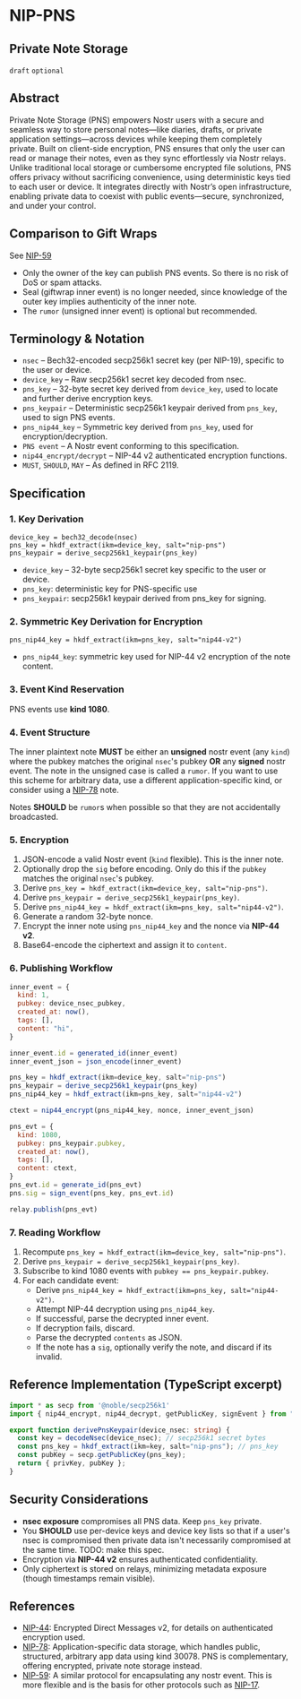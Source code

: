 # NIP-PNS

## Private Note Storage

`draft` `optional`

## Abstract

Private Note Storage (PNS) empowers Nostr users with a secure and seamless way to store personal notes—like diaries, drafts, or private application settings—across devices while keeping them completely private. Built on client-side encryption, PNS ensures that only the user can read or manage their notes, even as they sync effortlessly via Nostr relays. Unlike traditional local storage or cumbersome encrypted file solutions, PNS offers privacy without sacrificing convenience, using deterministic keys tied to each user or device. It integrates directly with Nostr’s open infrastructure, enabling private data to coexist with public events—secure, synchronized, and under your control.

## Comparison to Gift Wraps

See [NIP-59][nip59]

- Only the owner of the key can publish PNS events. So there is no risk of DoS or spam attacks. 
- Seal (giftwrap inner event) is no longer needed, since knowledge of the outer key implies authenticity of the inner note.
- The `rumor` (unsigned inner event) is optional but recommended.

## Terminology & Notation

- `nsec` – Bech32-encoded secp256k1 secret key (per NIP-19), specific to the user or device.
- `device_key` – Raw secp256k1 secret key decoded from nsec.
- `pns_key` – 32-byte secret key derived from `device_key`, used to locate and further derive encryption keys.
- `pns_keypair` – Deterministic secp256k1 keypair derived from `pns_key`, used to sign PNS events.
- `pns_nip44_key` – Symmetric key derived from `pns_key`, used for encryption/decryption.
- `PNS event` – A Nostr event conforming to this specification.
- `nip44_encrypt/decrypt` – NIP-44 v2 authenticated encryption functions.
- `MUST`, `SHOULD`, `MAY` – As defined in RFC 2119.

## Specification

### 1. Key Derivation

```
device_key = bech32_decode(nsec)
pns_key = hkdf_extract(ikm=device_key, salt="nip-pns")
pns_keypair = derive_secp256k1_keypair(pns_key)
```

- `device_key` – 32-byte secp256k1 secret key specific to the user or device.
- `pns_key`: deterministic key for PNS-specific use
- `pns_keypair`: secp256k1 keypair derived from pns_key for signing. 

### 2. Symmetric Key Derivation for Encryption

```
pns_nip44_key = hkdf_extract(ikm=pns_key, salt="nip44-v2")
```

- `pns_nip44_key`: symmetric key used for NIP-44 v2 encryption of the note content.

### 3. Event Kind Reservation

PNS events use **kind 1080**.

### 4. Event Structure

The inner plaintext note **MUST** be either an **unsigned** nostr event (any `kind`) where the pubkey matches the original `nsec`'s pubkey **OR** any **signed** nostr event. The note in the unsigned case is called a `rumor`. If you want to use this scheme for arbitrary data, use a different application-specific kind, or consider using a [NIP-78][nip78] note.

Notes **SHOULD** be `rumor`s when possible so that they are not accidentally broadcasted.

### 5. Encryption

1. JSON-encode a valid Nostr event (`kind` flexible). This is the inner note.
2. Optionally drop the `sig` before encoding. Only do this if the `pubkey` matches the original `nsec`'s pubkey.
3. Derive `pns_key = hkdf_extract(ikm=device_key, salt="nip-pns")`.
4. Derive `pns_keypair = derive_secp256k1_keypair(pns_key)`.
5. Derive `pns_nip44_key = hkdf_extract(ikm=pns_key, salt="nip44-v2")`.
6. Generate a random 32-byte nonce.
7. Encrypt the inner note using `pns_nip44_key` and the nonce via **NIP-44 v2**.
8. Base64-encode the ciphertext and assign it to `content`.

### 6. Publishing Workflow

```javascript
inner_event = {
  kind: 1,
  pubkey: device_nsec_pubkey,
  created_at: now(),
  tags: [],
  content: "hi",
}

inner_event.id = generated_id(inner_event)
inner_event_json = json_encode(inner_event)

pns_key = hkdf_extract(ikm=device_key, salt="nip-pns")
pns_keypair = derive_secp256k1_keypair(pns_key)
pns_nip44_key = hkdf_extract(ikm=pns_key, salt="nip44-v2")

ctext = nip44_encrypt(pns_nip44_key, nonce, inner_event_json)

pns_evt = {
  kind: 1080,
  pubkey: pns_keypair.pubkey,
  created_at: now(),
  tags: [],
  content: ctext,
}
pns_evt.id = generate_id(pns_evt)
pns.sig = sign_event(pns_key, pns_evt.id)

relay.publish(pns_evt)
```

### 7. Reading Workflow

1. Recompute `pns_key = hkdf_extract(ikm=device_key, salt="nip-pns")`.
2. Derive `pns_keypair = derive_secp256k1_keypair(pns_key)`. 
2. Subscribe to kind 1080 events with `pubkey == pns_keypair.pubkey`.
3. For each candidate event:
   - Derive `pns_nip44_key = hkdf_extract(ikm=pns_key, salt="nip44-v2")`.
   - Attempt NIP-44 decryption using `pns_nip44_key`.
   - If successful, parse the decrypted inner event.
   - If decryption fails, discard.
   - Parse the decrypted `contents` as JSON.
   - If the note has a `sig`, optionally verify the note, and discard if its invalid.

## Reference Implementation (TypeScript excerpt)

```typescript
import * as secp from '@noble/secp256k1'
import { nip44_encrypt, nip44_decrypt, getPublicKey, signEvent } from "nostr-tools";

export function derivePnsKeypair(device_nsec: string) {
  const key = decodeNsec(device_nsec); // secp256k1 secret bytes
  const pns_key = hkdf_extract(ikm=key, salt="nip-pns"); // pns_key
  const pubKey = secp.getPublicKey(pns_key);
  return { privKey, pubKey };
}
```

## Security Considerations

- **nsec exposure** compromises all PNS data. Keep `pns_key` private.
- You **SHOULD** use per-device keys and device key lists so that if a user's nsec is compromised then private data isn't necessarily compromised at the same time. TODO: make this spec.
- Encryption via **NIP-44 v2** ensures authenticated confidentiality.
- Only ciphertext is stored on relays, minimizing metadata exposure (though timestamps remain visible).

## References

- [NIP-44][nip44]: Encrypted Direct Messages v2, for details on authenticated encryption used.
- [NIP-78][nip78]: Application-specific data storage, which handles public, structured, arbitrary app data using kind 30078. PNS is complementary, offering encrypted, private note storage instead.
- [NIP-59][nip59]: A similar protocol for encapsulating any nostr event. This is more flexible and is the basis for other protocols such as [NIP-17][nip17].

[nip44]: ./44.md
[nip78]: ./78.md
[nip59]: ./59.md
[nip17]: ./17.md
